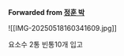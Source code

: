 **Forwarded from [정훈 박](https://t.me/no_username_876740999)**

![[IMG-20250518160341609.jpg]]

요소수 2통 빈통10개 입고
